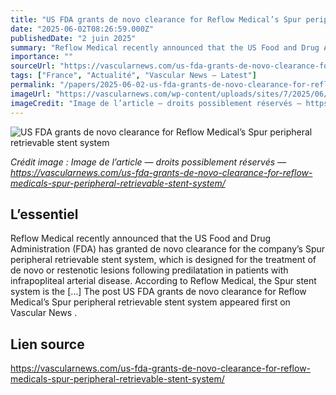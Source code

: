 ```yaml
---
title: "US FDA grants de novo clearance for Reflow Medical’s Spur peripheral retrievable stent system"
date: "2025-06-02T08:26:59.000Z"
publishedDate: "2 juin 2025"
summary: "Reflow Medical recently announced that the US Food and Drug Administration (FDA) has granted de novo clearance for the company’s Spur peripheral retrievable stent system, which is designed for the treatment of de novo or restenotic lesions following predilatation in patients with infrapopliteal arterial disease. According to Reflow Medical, the Spur stent system is the [&#8230;] The post US FDA grants de novo clearance for Reflow Medical&#8217;s Spur peripheral retrievable stent system appeared first on Vascular News ."
importance: ""
sourceUrl: "https://vascularnews.com/us-fda-grants-de-novo-clearance-for-reflow-medicals-spur-peripheral-retrievable-stent-system/"
tags: ["France", "Actualité", "Vascular News — Latest"]
permalink: "/papers/2025-06-02-us-fda-grants-de-novo-clearance-for-reflow-medicals-spur-peripheral-retrievable-stent-system"
imageUrl: "https://vascularnews.com/wp-content/uploads/sites/7/2025/06/Reflow-Spur.png"
imageCredit: "Image de l’article — droits possiblement réservés — https://vascularnews.com/us-fda-grants-de-novo-clearance-for-reflow-medicals-spur-peripheral-retrievable-stent-system/"
---
```


![US FDA grants de novo clearance for Reflow Medical’s Spur peripheral retrievable stent system](https://vascularnews.com/wp-content/uploads/sites/7/2025/06/Reflow-Spur.png)

*Crédit image : Image de l’article — droits possiblement réservés — https://vascularnews.com/us-fda-grants-de-novo-clearance-for-reflow-medicals-spur-peripheral-retrievable-stent-system/*

## L’essentiel

Reflow Medical recently announced that the US Food and Drug Administration (FDA) has granted de novo clearance for the company’s Spur peripheral retrievable stent system, which is designed for the treatment of de novo or restenotic lesions following predilatation in patients with infrapopliteal arterial disease. According to Reflow Medical, the Spur stent system is the [&#8230;] The post US FDA grants de novo clearance for Reflow Medical&#8217;s Spur peripheral retrievable stent system appeared first on Vascular News .

## Lien source

https://vascularnews.com/us-fda-grants-de-novo-clearance-for-reflow-medicals-spur-peripheral-retrievable-stent-system/
